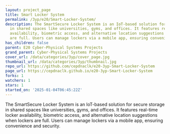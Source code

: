 ```yaml
---
layout: project_page
title: Smart Locker System
permalink: /3yp/e20/Smart-Locker-System/
description: The SmartSecure Locker System is an IoT-based solution for secure storage
  in shared spaces like universities, gyms, and offices. It features real-time locker
  availability, biometric access, and alternative location suggestions when lockers
  are full. Users can manage lockers via a mobile app, ensuring convenience and security.
has_children: false
parent: E20 Cyber-Physical Systems Projects
grand_parent: Cyber-Physical Systems Projects
cover_url: /data/categories/3yp/cover_page.jpg
thumbnail_url: /data/categories/3yp/thumbnail.jpg
repo_url: https://github.com/cepdnaclk/e20-3yp-Smart-Locker-System
page_url: https://cepdnaclk.github.io/e20-3yp-Smart-Locker-System
forks: 1
watchers: 1
stars: 1
started_on: '2025-01-04T06:45:22Z'
---
```


The SmartSecure Locker System is an IoT-based solution for secure storage in shared spaces like universities, gyms, and offices. It features real-time locker availability, biometric access, and alternative location suggestions when lockers are full. Users can manage lockers via a mobile app, ensuring convenience and security.